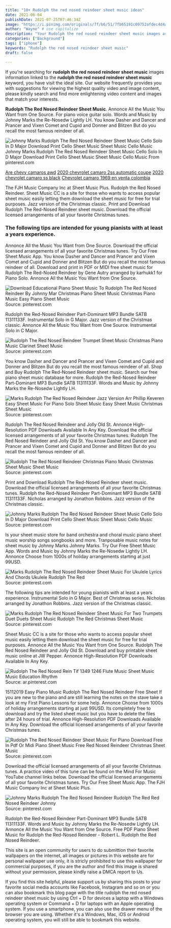 ```yaml
---
title: "10+ Rudolph the red nosed reindeer sheet music ideas"
date: 2021-06-04
publishDate: 2021-07-25T07:46:34Z
image: "https://i.pinimg.com/originals/7f/b6/51/7fb65191c09752afdec4d4aefc301f78.png"
author: "Wayne" # use capitalize
description: "Your Rudolph the red nosed reindeer sheet music images are ready. Rudolph the red nosed reindeer sheet music are a topic that is being searched for and liked by netizens now. You can Find and Download the Rudolph the red nosed reindeer sheet music files here. Get all free vectors."
categories: ["Background"]
tags: ["iphone"]
keywords: "Rudolph the red nosed reindeer sheet music"
draft: false

---
```


If you're searching for **rudolph the red nosed reindeer sheet music** images information linked to the **rudolph the red nosed reindeer sheet music** keyword, you have visit the ideal  site.  Our website frequently  provides you with  suggestions  for viewing  the highest  quality video and image  content, please kindly search and find more enlightening video content and images  that match your interests.

**Rudolph The Red Nosed Reindeer Sheet Music**. Annonce All the Music You Want from One Source. For piano voice guitar solo. Words and Music by Johnny Marks the Re-Nosedw Lightly LH. You know Dasher and Dancer and Prancer and Vixen Comet and Cupid and Donner and Blitzen But do you recall the most famous reindeer of all.

![Johnny Marks Rudolph The Red Nosed Reindeer Sheet Music Cello Solo In D Major Download Print Cello Sheet Music Sheet Music Cello Music](https://i.pinimg.com/originals/fc/51/db/fc51db60b33b1259b81d1d4ed2dff939.gif "Johnny Marks Rudolph The Red Nosed Reindeer Sheet Music Cello Solo In D Major Download Print Cello Sheet Music Sheet Music Cello Music")
Johnny Marks Rudolph The Red Nosed Reindeer Sheet Music Cello Solo In D Major Download Print Cello Sheet Music Sheet Music Cello Music From pinterest.com

[Are chevy camaros awd](/are-chevy-camaros-awd/)
[2020 chevrolet camaro 2ss automatic coupe](/2020-chevrolet-camaro-2ss-automatic-coupe/)
[2020 chevrolet camaro ss black](/2020-chevrolet-camaro-ss-black/)
[Chevrolet camaro 1969 en venta colombia](/chevrolet-camaro-1969-en-venta-colombia/)

The FJH Music Company Inc at Sheet Music Plus. Rudolph the Red Nosed Reindeer. Sheet Music CC is a site for those who wants to access popular sheet music easily letting them download the sheet music for free for trial purposes. Jazz version of the Christmas classic. Print and Download Rudolph The Red-Nosed Reindeer sheet music. Download the official licensed arrangements of all your favorite Christmas tunes.

### The following tips are intended for young pianists with at least a years experience.

Annonce All the Music You Want from One Source. Download the official licensed arrangements of all your favorite Christmas tunes. Try Our Free Sheet Music App. You know Dasher and Dancer and Prancer and Vixen Comet and Cupid and Donner and Blitzen But do you recall the most famous reindeer of all. Download and print in PDF or MIDI free sheet music for Rudolph The Red-Nosed Reindeer by Gene Autry arranged by karhukk1 for Piano Solo. Annonce All the Music You Want from One Source.


![Download Educational Piano Sheet Music To Rudolph The Red Nosed Reindeer By Johnny Mar Christmas Piano Sheet Music Christmas Piano Music Easy Piano Sheet Music](https://i.pinimg.com/originals/25/62/de/2562de685fbf78497b2b435a98b13548.png "Download Educational Piano Sheet Music To Rudolph The Red Nosed Reindeer By Johnny Mar Christmas Piano Sheet Music Christmas Piano Music Easy Piano Sheet Music")
Source: pinterest.com

Rudolph the Red-Nosed Reindeer Part-Dominant MP3 Bundle SATB 11311133F. Instrumental Solo in G Major. Jazz version of the Christmas classic. Annonce All the Music You Want from One Source. Instrumental Solo in C Major.

![Rudolph The Red Nosed Reindeer Trumpet Sheet Music Christmas Piano Music Clarinet Sheet Music](https://i.pinimg.com/originals/a4/36/db/a436dbb95dc9c10abc052e13593bee9a.png "Rudolph The Red Nosed Reindeer Trumpet Sheet Music Christmas Piano Music Clarinet Sheet Music")
Source: pinterest.com

You know Dasher and Dancer and Prancer and Vixen Comet and Cupid and Donner and Blitzen But do you recall the most famous reindeer of all. Shop and Buy Rudolph The Red-Nosed Reindeer sheet music. Search our free piano sheet music database for more. Rudolph the Red-Nosed Reindeer Part-Dominant MP3 Bundle SATB 11311133F. Words and Music by Johnny Marks the Re-Nosedw Lightly LH.

![Marks Rudolph The Red Nosed Reindeer Jazz Version Arr Phillip Keveren Easy Sheet Music For Piano Solo Sheet Music Easy Sheet Music Christmas Sheet Music](https://i.pinimg.com/originals/f4/1f/7a/f41f7a02ecafd1518963bae268a92480.png "Marks Rudolph The Red Nosed Reindeer Jazz Version Arr Phillip Keveren Easy Sheet Music For Piano Solo Sheet Music Easy Sheet Music Christmas Sheet Music")
Source: pinterest.com

Rudolph The Red Nosed Reindeer and Jolly Old St. Annonce High-Resolution PDF Downloads Available In Any Key. Download the official licensed arrangements of all your favorite Christmas tunes. Rudolph The Red Nosed Reindeer and Jolly Old St. You know Dasher and Dancer and Prancer and Vixen Comet and Cupid and Donner and Blitzen But do you recall the most famous reindeer of all.

![Rudolph The Red Nosed Reindeer Christmas Piano Music Christmas Sheet Music Sheet Music](https://i.pinimg.com/originals/33/0d/fe/330dfef4faf11cfe3632009951af89da.png "Rudolph The Red Nosed Reindeer Christmas Piano Music Christmas Sheet Music Sheet Music")
Source: pinterest.com

Print and Download Rudolph The Red-Nosed Reindeer sheet music. Download the official licensed arrangements of all your favorite Christmas tunes. Rudolph the Red-Nosed Reindeer Part-Dominant MP3 Bundle SATB 11311133F. Nicholas arranged by Jonathon Robbins. Jazz version of the Christmas classic.

![Johnny Marks Rudolph The Red Nosed Reindeer Sheet Music Cello Solo In D Major Download Print Cello Sheet Music Sheet Music Cello Music](https://i.pinimg.com/originals/fc/51/db/fc51db60b33b1259b81d1d4ed2dff939.gif "Johnny Marks Rudolph The Red Nosed Reindeer Sheet Music Cello Solo In D Major Download Print Cello Sheet Music Sheet Music Cello Music")
Source: pinterest.com

Is your sheet music store for band orchestra and choral music piano sheet music worship songs songbooks and more. Tranposable music notes for sheet music by Johnny Marks Johnny Marks. Try Our Free Sheet Music App. Words and Music by Johnny Marks the Re-Nosedw Lightly LH. Annonce Choose from 1000s of holiday arrangements starting at just 99USD.

![Marks Rudolph The Red Nosed Reindeer Sheet Music For Ukulele Lyrics And Chords Ukulele Rudolph The Red](https://i.pinimg.com/originals/9d/c6/08/9dc608c40f82e767703003fe8407efd6.png "Marks Rudolph The Red Nosed Reindeer Sheet Music For Ukulele Lyrics And Chords Ukulele Rudolph The Red")
Source: pinterest.com

The following tips are intended for young pianists with at least a years experience. Instrumental Solo in G Major. Best of Christmas series. Nicholas arranged by Jonathon Robbins. Jazz version of the Christmas classic.

![Marks Rudolph The Red Nosed Reindeer Sheet Music For Two Trumpets Duet Duets Sheet Music Rudolph The Red Christmas Sheet Music](https://i.pinimg.com/originals/20/31/ac/2031acedf63c3f7818fbdbe77e15617b.png "Marks Rudolph The Red Nosed Reindeer Sheet Music For Two Trumpets Duet Duets Sheet Music Rudolph The Red Christmas Sheet Music")
Source: pinterest.com

Sheet Music CC is a site for those who wants to access popular sheet music easily letting them download the sheet music for free for trial purposes. Annonce All the Music You Want from One Source. Rudolph The Red Nosed Reindeer and Jolly Old St. Download and buy printable sheet music online at JW Pepper. Annonce High-Resolution PDF Downloads Available In Any Key.

![Rudolph The Red Nosed Rein Tif 1349 1246 Flute Music Sheet Music Music Education Rhythm](https://i.pinimg.com/originals/ee/d6/cb/eed6cb8c5e91ebf445798aaf980f55c1.jpg "Rudolph The Red Nosed Rein Tif 1349 1246 Flute Music Sheet Music Music Education Rhythm")
Source: ar.pinterest.com

15112019 Easy Piano Music Rudolph The Red Nosed Reindeer Free Sheet If you are new to the piano and are still learning the notes on the stave take a look at my First Piano Lessons for some help. Annonce Choose from 1000s of holiday arrangements starting at just 99USD. Its completely free to download and try the listed sheet music but you have to delete the files after 24 hours of trial. Annonce High-Resolution PDF Downloads Available In Any Key. Download the official licensed arrangements of all your favorite Christmas tunes.

![Rudolph The Red Nosed Reindeer Sheet Music For Piano Download Free In Pdf Or Midi Piano Sheet Music Free Red Nosed Reindeer Christmas Sheet Music](https://i.pinimg.com/originals/70/5b/de/705bde3dddd1ef4a7473660fc4baccdd.png "Rudolph The Red Nosed Reindeer Sheet Music For Piano Download Free In Pdf Or Midi Piano Sheet Music Free Red Nosed Reindeer Christmas Sheet Music")
Source: pinterest.com

Download the official licensed arrangements of all your favorite Christmas tunes. A practice video of this tune can be found on the Mind For Music YouTube channel links below. Download the official licensed arrangements of all your favorite Christmas tunes. Try Our Free Sheet Music App. The FJH Music Company Inc at Sheet Music Plus.

![Johnny Marks Rudolph The Red Nosed Reindeer Rudolph The Red Red Nosed Reindeer Johnny](https://i.pinimg.com/originals/7f/b6/51/7fb65191c09752afdec4d4aefc301f78.png "Johnny Marks Rudolph The Red Nosed Reindeer Rudolph The Red Red Nosed Reindeer Johnny")
Source: pinterest.com

Rudolph the Red-Nosed Reindeer Part-Dominant MP3 Bundle SATB 11311133F. Words and Music by Johnny Marks the Re-Nosedw Lightly LH. Annonce All the Music You Want from One Source. Free PDF Piano Sheet Music for Rudolph the Red-Nosed Reindeer - Robert L. Rudolph the Red Nosed Reindeer.

This site is an open community for users to do submittion their favorite wallpapers on the internet, all images or pictures in this website are for personal wallpaper use only, it is stricly prohibited to use this wallpaper for commercial purposes, if you are the author and find this image is shared without your permission, please kindly raise a DMCA report to Us.

If you find this site helpful, please support us by sharing this posts to your favorite social media accounts like Facebook, Instagram and so on or you can also bookmark this blog page with the title rudolph the red nosed reindeer sheet music by using Ctrl + D for devices a laptop with a Windows operating system or Command + D for laptops with an Apple operating system. If you use a smartphone, you can also use the drawer menu of the browser you are using. Whether it's a Windows, Mac, iOS or Android operating system, you will still be able to bookmark this website.

